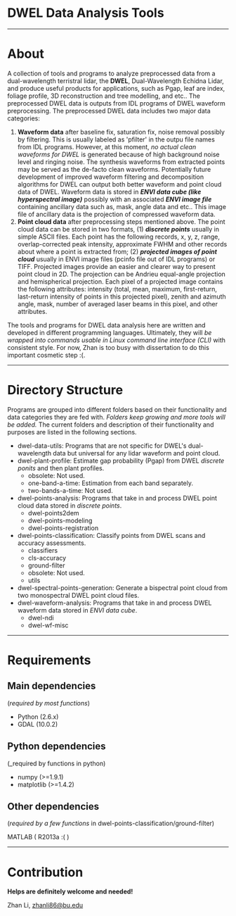 # DWEL Data Analysis Tools

---

# About

A collection of tools and programs to analyze preprocessed data from a dual-wavelength terristral lidar, the **DWEL**, Dual-Wavelength Echidna Lidar, and produce useful products for applications, such as Pgap, leaf are index, foliage profile, 3D reconstruction and tree modelling, and etc.. The preprocessed DWEL data is outputs from IDL programs of DWEL waveform preprocessing. The preprocessed DWEL data includes two major data categories: 

1. **Waveform data** after baseline fix, saturation fix, noise removal possibly by filtering. This is usually labeled as 'pfilter' in the outpu file names from IDL programs. However, at this moment, *no actual clean waveforms for DWEL* is generated because of high background noise level and ringing noise. The synthesis waveforms from extracted points may be served as the de-facto clean waveforms. Potentially future development of improved waveform filtering and decomposition algorithms for DWEL can output both better waveform and point cloud data of DWEL. Waveform data is stored in **_ENVI data cube (like hyperspectral image)_** possibly with an associated **_ENVI image file_** containing ancillary data such as, mask, angle data and etc.. This image file of ancillary data is the projection of compressed waveform data. 
2. **Point cloud data** after preprocessing steps mentioned above. The point cloud data can be stored in two formats, (1) **_discrete points_** usually in simple ASCII files. Each point has the following records, x, y, z, range, overlap-corrected peak intensity, approximate FWHM and other records about where a point is extracted from; (2) **_projected images of point cloud_** usually in ENVI image files (pcinfo file out of IDL programs) or TIFF. Projected images provide an easier and clearer way to present point cloud in 2D. The projection can be Andrieu equal-angle projection and hemispherical projection. Each pixel of a projected image contains the following attributes: intensity (total, mean, maximum, first-return, last-return intensity of points in this projected pixel), zenith and azimuth angle, mask, number of averaged laser beams in this pixel, and other attributes. 

The tools and programs for DWEL data analysis here are written and developed in different programming languages. Ultimately, they will *be wrapped into commands usable in Linux command line interface (CLI)* with consistent style. For now, Zhan is too busy with dissertation to do this important cosmetic step :(. 

---

# Directory Structure

Programs are grouped into different folders based on their functionality and data categories they are fed with. *Folders keep growing and more tools will be added.* The current folders and description of their functionality and purposes are listed in the following sections.

+ dwel-data-utils: Programs that are not specific for DWEL's dual-wavelength data but universal for any lidar waveform and point cloud. 
+ dwel-plant-profile: Estimate gap probability (Pgap) from DWEL *discrete ponits* and then plant profiles.
  - obsolete: Not used.
  - one-band-a-time: Estimation from each band separately.
  - two-bands-a-time: Not used.
+ dwel-points-analysis: Programs that take in and process DWEL point cloud data stored in *discrete points*.
  - dwel-points2dem
  - dwel-points-modeling
  - dwel-points-registration
+ dwel-points-classification: Classify points from DWEL scans and accuracy assessments.
  - classifiers
  - cls-accuracy
  - ground-filter
  - obsolete: Not used.
  - utils
+ dwel-spectral-points-generation: Generate a bispectral point cloud from two monospectral DWEL point cloud files.
+ dwel-waveform-analysis: Programs that take in and process DWEL waveform data stored in *ENVI data cube*.
  - dwel-ndi
  - dwel-wf-misc

---

# Requirements

## Main dependencies

(_required by most functions_)

+ Python (2.6.x)
+ GDAL (10.0.2)

## Python dependencies

(_required by functions in python)

+ numpy (>=1.9.1)
+ matplotlib (>=1.4.2)

## Other dependencies

(_required by a few functions_ in dwel-points-classification/ground-filter)

MATLAB ( R2013a :( )

---

# Contribution

**Helps are definitely welcome and needed!**

Zhan Li, zhanli86@bu.edu
